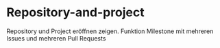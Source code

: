 # Repository-and-project
Repository und Project eröffnen zeigen. Funktion Milestone mit mehreren Issues und mehreren Pull Requests
